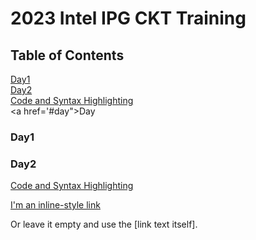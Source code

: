 # 2023 Intel IPG CKT Training

## Table of Contents
[Day1](#day1)
<br>
[Day2](#day2)
<br>
<a href="#code">Code and Syntax Highlighting</a>
<br>
<a href='#day">Day</a>

### Day1


### Day2


<a href="#code">Code and Syntax Highlighting</a>


         
         
         
         
[I'm an inline-style link](https://www.google.com)


Or leave it empty and use the [link text itself].
